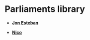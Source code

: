 Parliaments library
============================================

* **[Jon Esteban](https://github.com/jonabasque)**

* **[Nico ](https://github.com/nicolaspazmundial)**

